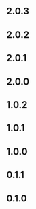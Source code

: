 ## 2.0.3 ##


## 2.0.2 ##


## 2.0.1 ##


## 2.0.0 ##


## 1.0.2 ##


## 1.0.1 ##


## 1.0.0 ##


## 0.1.1 ##


## 0.1.0 ##

